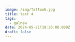 ```yaml
---
image: /img/Tattoo6.jpg
title: test 4
tags:
  - galnew
date: 2024-05-21T18:26:00.000Z
draft: false
---
```

